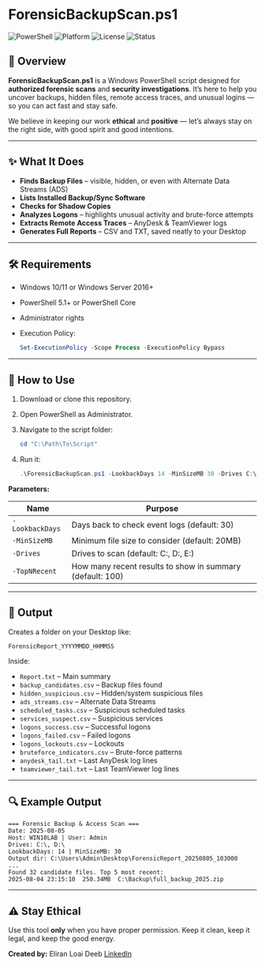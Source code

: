 # ForensicBackupScan.ps1

![PowerShell](https://img.shields.io/badge/PowerShell-5.1%2B-blue?logo=powershell)
![Platform](https://img.shields.io/badge/Platform-Windows-lightgrey?logo=windows)
![License](https://img.shields.io/badge/License-Authorized%20Use%20Only-orange)
![Status](https://img.shields.io/badge/Status-Stable-success)

## 📌 Overview

**ForensicBackupScan.ps1** is a Windows PowerShell script designed for **authorized forensic scans** and **security investigations**. It’s here to help you uncover backups, hidden files, remote access traces, and unusual logins — so you can act fast and stay safe.

We believe in keeping our work **ethical** and **positive** — let’s always stay on the right side, with good spirit and good intentions.

---

## ✨ What It Does

* **Finds Backup Files** – visible, hidden, or even with Alternate Data Streams (ADS)
* **Lists Installed Backup/Sync Software**
* **Checks for Shadow Copies**
* **Analyzes Logons** – highlights unusual activity and brute-force attempts
* **Extracts Remote Access Traces** – AnyDesk & TeamViewer logs
* **Generates Full Reports** – CSV and TXT, saved neatly to your Desktop

---

## 🛠 Requirements

* Windows 10/11 or Windows Server 2016+
* PowerShell 5.1+ or PowerShell Core
* Administrator rights
* Execution Policy:

  ```powershell
  Set-ExecutionPolicy -Scope Process -ExecutionPolicy Bypass
  ```

---

## 🚀 How to Use

1. Download or clone this repository.
2. Open PowerShell as Administrator.
3. Navigate to the script folder:

   ```powershell
   cd "C:\Path\To\Script"
   ```
4. Run it:

   ```powershell
   .\ForensicBackupScan.ps1 -LookbackDays 14 -MinSizeMB 30 -Drives C:\,D:\ -TopNRecent 80
   ```

**Parameters:**

| Name            | Purpose                                                   |
| --------------- | --------------------------------------------------------- |
| `-LookbackDays` | Days back to check event logs (default: 30)               |
| `-MinSizeMB`    | Minimum file size to consider (default: 20MB)             |
| `-Drives`       | Drives to scan (default: C:, D:, E:)                      |
| `-TopNRecent`   | How many recent results to show in summary (default: 100) |

---

## 📂 Output

Creates a folder on your Desktop like:

```
ForensicReport_YYYYMMDD_HHMMSS
```

Inside:

* `Report.txt` – Main summary
* `backup_candidates.csv` – Backup files found
* `hidden_suspicious.csv` – Hidden/system suspicious files
* `ads_streams.csv` – Alternate Data Streams
* `scheduled_tasks.csv` – Suspicious scheduled tasks
* `services_suspect.csv` – Suspicious services
* `logons_success.csv` – Successful logons
* `logons_failed.csv` – Failed logons
* `logons_lockouts.csv` – Lockouts
* `bruteforce_indicators.csv` – Brute-force patterns
* `anydesk_tail.txt` – Last AnyDesk log lines
* `teamviewer_tail.txt` – Last TeamViewer log lines

---

## 🔍 Example Output

```
=== Forensic Backup & Access Scan ===
Date: 2025-08-05
Host: WIN10LAB | User: Admin
Drives: C:\, D:\
LookbackDays: 14 | MinSizeMB: 30
Output dir: C:\Users\Admin\Desktop\ForensicReport_20250805_103000
...
Found 32 candidate files. Top 5 most recent:
2025-08-04 23:15:10  250.34MB  C:\Backup\full_backup_2025.zip
```

---

## ⚠️ Stay Ethical

Use this tool **only** when you have proper permission. Keep it clean, keep it legal, and keep the good energy.

**Created by:** Eliran Loai Deeb
[LinkedIn](https://www.linkedin.com/in/loai-deeb/)
